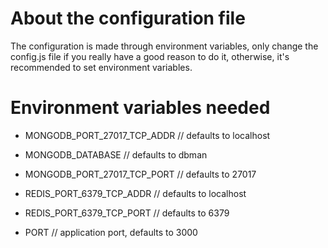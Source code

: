 # About the configuration file

The configuration is made through environment variables, only change the config.js 
file if you really have a good reason to do it, otherwise, it's recommended to 
set environment variables.

# Environment variables needed

- MONGODB_PORT_27017_TCP_ADDR // defaults to localhost
- MONGODB_DATABASE // defaults to dbman
- MONGODB_PORT_27017_TCP_PORT // defaults to 27017

- REDIS_PORT_6379_TCP_ADDR // defaults to localhost
- REDIS_PORT_6379_TCP_PORT // defaults to 6379

- PORT // application port, defaults to 3000